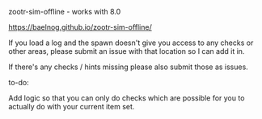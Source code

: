 zootr-sim-offline - works with 8.0

https://baelnog.github.io/zootr-sim-offline/

If you load a log and the spawn doesn't give you access to any checks or other areas, please submit an issue with that location so I can add it in.

If there's any checks / hints missing please also submit those as issues.

to-do:

Add logic so that you can only do checks which are possible for you to actually do with your current item set.
